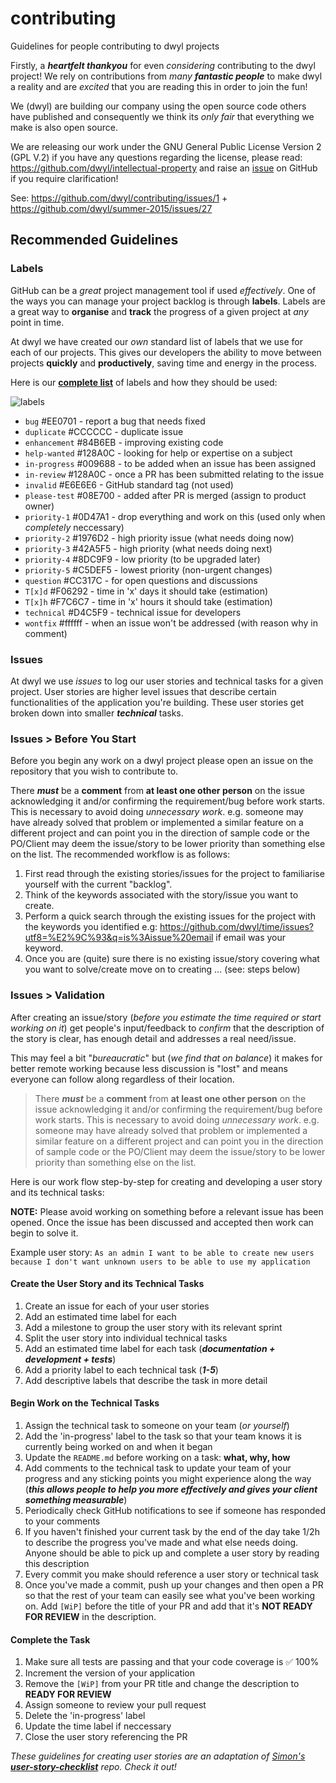 # contributing

Guidelines for people contributing to dwyl projects

Firstly, a ***heartfelt thankyou*** for even *considering* contributing to the dwyl project!
We rely on contributions from *many* ***fantastic people*** to make dwyl a reality
and are *excited* that you are reading this in order to join the fun!

We (dwyl) are building our company using the open source code others have published
and consequently we think its *only fair* that everything we make is also open source.

We are releasing our work under the GNU General Public License Version 2 (GPL V.2)
if you have any questions regarding the license, please read:
https://github.com/dwyl/intellectual-property and raise an
[issue](https://github.com/dwyl/intellectual-property/issues)
on GitHub if you require clarification!

See: https://github.com/dwyl/contributing/issues/1 + https://github.com/dwyl/summer-2015/issues/27

## Recommended Guidelines

### Labels

GitHub can be a _great_ project management tool if used _effectively_. One of the ways you can manage your project backlog is through **labels**. Labels are a great way to **organise** and **track** the progress of a given project at _any_ point in time.

At dwyl we have created our _own_ standard list of labels that we use for each of our projects. This gives our developers the ability to move between projects **quickly** and **productively**, saving time and energy in the process.

Here is our **[complete list](https://github.com/dwyl/contributing/labels)** of labels and how they should be used:

![labels](https://cloud.githubusercontent.com/assets/12450298/18248682/afcd6974-7371-11e6-84bf-0cb9f4677d92.png)

- `bug` #EE0701 - report a bug that needs fixed
- `duplicate` #CCCCCC - duplicate issue
- `enhancement` #84B6EB - improving existing code
- `help-wanted` #128A0C - looking for help or expertise on a subject
- `in-progress` #009688 - to be added when an issue has been assigned
- `in-review` #128A0C - once a PR has been submitted relating to the issue
- `invalid` #E6E6E6 - GitHub standard tag (not used)
- `please-test` #08E700 - added after PR is merged (assign to product owner)
- `priority-1` #0D47A1 - drop everything and work on this (used only when _completely_ neccessary)
- `priority-2` #1976D2 - high priority issue (what needs doing now)
- `priority-3` #42A5F5 - high priority (what needs doing next)
- `priority-4` #8DC9F9 - low priority (to be upgraded later)
- `priority-5` #C5DEF5 - lowest priority (non-urgent changes)
- `question` #CC317C - for open questions and discussions
- `T[x]d` #F06292 - time in 'x' days it should take (estimation)
- `T[x]h` #F7C6C7 - time in 'x' hours it should take (estimation)
- `technical` #D4C5F9 - technical issue for developers
- `wontfix` #ffffff - when an issue won't be addressed (with reason why in comment)

### Issues

At dwyl we use _issues_ to log our user stories and technical tasks for a given project. User stories are higher level issues that describe certain functionalities of the application you're building. These user stories get broken down into smaller **_technical_** tasks.

### Issues > Before You Start

Before you begin any work on a dwyl project please open an issue on the repository that you wish to contribute to.

There **_must_** be a **comment** from **at least one other person** on the issue acknowledging it and/or confirming the requirement/bug before work starts. This is necessary to avoid doing _unnecessary work_. e.g. someone may have already solved that problem or implemented a similar feature on a different project and can point you in the direction of sample code or the PO/Client may deem the issue/story to be lower priority than something else on the list. The recommended workflow is as follows:

1. First read through the existing stories/issues for the project to familiarise yourself with the current "backlog".
2. Think of the keywords associated with the story/issue you want to create.
3. Perform a quick search through the existing issues for the project with the keywords you identified e.g: https://github.com/dwyl/time/issues?utf8=%E2%9C%93&q=is%3Aissue%20email if email was your keyword.
4. Once you are (quite) sure there is no existing issue/story covering what you want to solve/create move on to creating ... (see: steps below)

### Issues > Validation

After creating an issue/story (_before you estimate the time required or start working on it_) get people's input/feedback to _confirm_ that the description of the story is clear, has enough detail and addresses a real need/issue.

This may feel a bit "_bureaucratic_" but (_we find that on balance_) it makes for better remote working because less discussion is "lost" and means everyone can follow along regardless of their location.

>There **_must_** be a **comment** from **at least one other person** on the issue acknowledging it and/or confirming the requirement/bug before work starts. This is necessary to avoid doing _unnecessary work_. e.g. someone may have already solved that problem or implemented a similar feature on a different project and can point you in the direction of sample code or the PO/Client may deem the issue/story to be lower priority than something else on the list.

Here is our work flow step-by-step for creating and developing a user story and its technical tasks:

**NOTE:** Please avoid working on something before a relevant issue has been opened. Once the issue has been discussed and accepted then work can begin to solve it.

Example user story: `As an admin I want to be able to create new users because I don't want unknown users to be able to use my application`

#### Create the User Story and its Technical Tasks
1. Create an issue for each of your user stories
2. Add an estimated time label for each
3. Add a milestone to group the user story with its relevant sprint
4. Split the user story into individual technical tasks
5. Add an estimated time label for each task (**_documentation + development + tests_**)
4. Add a priority label to each technical task (**_1-5_**)
5. Add descriptive labels that describe the task in more detail

#### Begin Work on the Technical Tasks
1. Assign the technical task to someone on your team (_or yourself_)
2. Add the 'in-progress' label to the task so that your team knows it is currently being worked on and when it began
3. Update the `README.md` before working on a task: **what, why, how**
4. Add comments to the technical task to update your team of your progress and any sticking points you might experience along the way (**_this allows people to help you more effectively and gives your client something measurable_**)
5. Periodically check GitHub notifications to see if someone has responded to your comments
6. If you haven't finished your current task by the end of the day take 1/2h to describe the progress you've made and what else needs doing. Anyone should be able to pick up and complete a user story by reading this description
7. Every commit you make should reference a user story or technical task
8. Once you've made a commit, push up your changes and then open a PR so that the rest of your team can easily see what you've been working on. Add `[WiP]` before the title of your PR and add that it's **NOT READY FOR REVIEW** in the description.

#### Complete the Task
1. Make sure all tests are passing and that your code coverage is ✅ 100%
2. Increment the version of your application
3. Remove the `[WiP]` from your PR title and change the description to **READY FOR REVIEW**
4. Assign someone to review your pull request
5. Delete the 'in-progress' label
6. Update the time label if neccessary
7. Close the user story referencing the PR

_These guidelines for creating user stories are an adaptation of [Simon's](https://github.com/simonlab) [**user-story-checklist**](https://github.com/SimonLab/user-story-checklist) repo. Check it out!_
